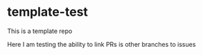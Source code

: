 # template-test

This is a template repo

Here I am testing the ability to link PRs is other branches to issues